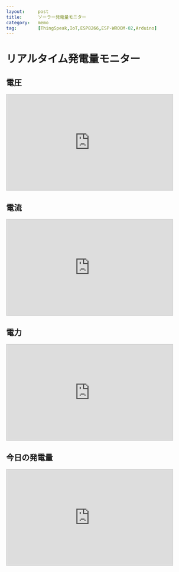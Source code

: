 ```yaml
---
layout:		post
title:		ソーラー発電量モニター
category:	memo
tag:		[ThingSpeak,IoT,ESP8266,ESP-WROOM-02,Arduino]
---
```


# リアルタイム発電量モニター

## 電圧

<div class="graph">
<iframe width="450" height="260" style="border: 1px solid #cccccc;" src="https://thingspeak.com/channels/110012/charts/1?bgcolor=%23ffffff&color=%23d62020&dynamic=true&results=60&type=line"></iframe>
</div>

## 電流

<div class="graph">
<iframe width="450" height="260" style="border: 1px solid #cccccc;" src="https://thingspeak.com/channels/110012/charts/2?bgcolor=%23ffffff&color=%23d62020&dynamic=true&results=60&type=line"></iframe>
</div>

## 電力

<div class="graph">
<iframe width="450" height="260" style="border: 1px solid #cccccc;" src="https://thingspeak.com/channels/110012/charts/3?bgcolor=%23ffffff&color=%23d62020&dynamic=true&results=60&type=line"></iframe>
</div>

## 今日の発電量

<div class="graph">
<iframe width="450" height="260" style="border: 1px solid #cccccc;" src="https://thingspeak.com/channels/110012/charts/4?bgcolor=%23ffffff&color=%23d62020&dynamic=true&results=60&type=line"></iframe>
</div>

